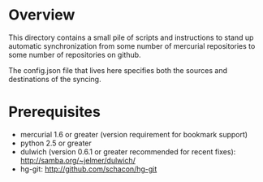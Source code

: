 # Overview

This directory contains a small pile of scripts and instructions to 
stand up automatic synchronization from some number of mercurial
repositories to some number of repositories on github.

The config.json file that lives here specifies both the sources and 
destinations of the syncing.

# Prerequisites

* mercurial 1.6 or greater (version requirement for bookmark support)
* python 2.5 or greater
* dulwich (version 0.6.1 or greater recommended for recent fixes):
  http://samba.org/~jelmer/dulwich/
* hg-git: http://github.com/schacon/hg-git


